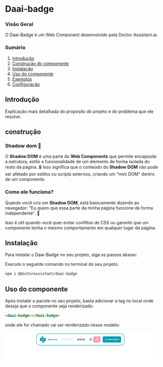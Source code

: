 # Daai-badge

### Visão Geral
O Daai-Badge é um Web Component desenvolvido pela Doctor Assistant.ai.

### Sumário
1. [Introdução](#introdução)
2. [Construção do componente](#construção)
3. [Instalação](#instalação)
4. [Uso do componente](#uso)
5. [Exemplos](#exemplos)
6. [Configuração](#configuração)


## Introdução
Explicação mais detalhada do propósito do projeto e do problema que ele resolve.

## construção


### Shadow dom 👻
O **Shadow DOM** é uma parte do **Web Components** que permite encapsular a estrutura, estilo e funcionalidade de um elemento de forma isolada do resto da página. 🔒 Isso significa que o conteúdo do **Shadow DOM** não pode ser afetado por estilos ou scripts externos, criando um "mini DOM" dentro de um componente.
### Como ele funciona?

Quando você cria um **Shadow DOM**, está basicamente dizendo ao navegador: "Eu quero que essa parte da minha página funcione de forma independente". 🎯

Isso é útil quando você quer evitar conflitos de CSS ou garantir que um componente tenha o mesmo comportamento em qualquer lugar da página.

## Instalação
Para instalar o Daai-Badge no seu projeto, siga os passos abaixo:

Execute o seguinte comando no terminal do seu projeto:

```bash
npm i @doctorassistant/daai-badge
```

## Uso do componente

Após instalar o pacote no seu projeto, basta adicionar a tag <daai-badge> no local onde deseja que o componente seja renderizado:


``` html
<daai-badge></daai-badge>
```
onde ele for chamado vai ser renderizado nesse modelo:

![alt text](image.png)

